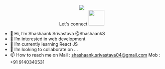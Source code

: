 <div align="center">
  <img src="https://capsule-render.vercel.app/api?type=waving&color=gradient&height=100&section=header&text=Hey%20Everyone!&animation=fadeIn" /><br/>
  Let's connect
  <a href="https://www.instagram.com/yaa.its_shashaank/">
    <img height="50" src="https://user-images.githubusercontent.com/46517096/166974368-9798f39f-1f46-499c-b14e-81f0a3f83a06.png"/>
  </a>
</div>

- 👋 Hi, I’m Shashaank Srivastava @ShashaankS
- 👀 I’m interested in web development
- 🌱 I’m currently learning React JS
- 💞️ I’m looking to collaborate on ...
- 📫 How to reach me on Mail : shashaank.srivastava04@gmail.com Mob : +91 9140340531

<!---
ShashaankS/ShashaankS is a ✨ special ✨ repository because its `README.md` (this file) appears on your GitHub profile.
You can click the Preview link to take a look at your changes.
--->
